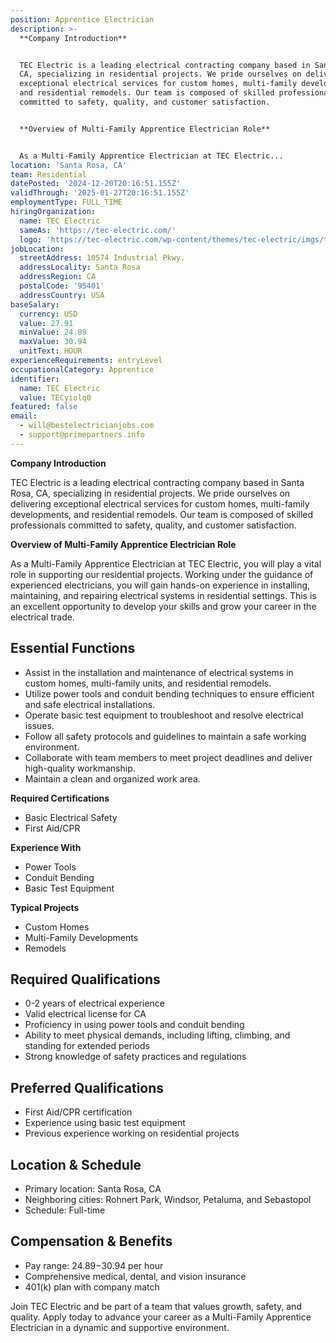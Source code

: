 ```yaml
---
position: Apprentice Electrician
description: >-
  **Company Introduction**


  TEC Electric is a leading electrical contracting company based in Santa Rosa,
  CA, specializing in residential projects. We pride ourselves on delivering
  exceptional electrical services for custom homes, multi-family developments,
  and residential remodels. Our team is composed of skilled professionals
  committed to safety, quality, and customer satisfaction.


  **Overview of Multi-Family Apprentice Electrician Role**


  As a Multi-Family Apprentice Electrician at TEC Electric...
location: 'Santa Rosa, CA'
team: Residential
datePosted: '2024-12-20T20:16:51.155Z'
validThrough: '2025-01-27T20:16:51.155Z'
employmentType: FULL_TIME
hiringOrganization:
  name: TEC Electric
  sameAs: 'https://tec-electric.com/'
  logo: 'https://tec-electric.com/wp-content/themes/tec-electric/imgs/tec-logo.png'
jobLocation:
  streetAddress: 10574 Industrial Pkwy.
  addressLocality: Santa Rosa
  addressRegion: CA
  postalCode: '95401'
  addressCountry: USA
baseSalary:
  currency: USD
  value: 27.91
  minValue: 24.89
  maxValue: 30.94
  unitText: HOUR
experienceRequirements: entryLevel
occupationalCategory: Apprentice
identifier:
  name: TEC Electric
  value: TECyiolq0
featured: false
email:
  - will@bestelectricianjobs.com
  - support@primepartners.info
---
```




**Company Introduction**

TEC Electric is a leading electrical contracting company based in Santa Rosa, CA, specializing in residential projects. We pride ourselves on delivering exceptional electrical services for custom homes, multi-family developments, and residential remodels. Our team is composed of skilled professionals committed to safety, quality, and customer satisfaction.

**Overview of Multi-Family Apprentice Electrician Role**

As a Multi-Family Apprentice Electrician at TEC Electric, you will play a vital role in supporting our residential projects. Working under the guidance of experienced electricians, you will gain hands-on experience in installing, maintaining, and repairing electrical systems in residential settings. This is an excellent opportunity to develop your skills and grow your career in the electrical trade.

## Essential Functions

- Assist in the installation and maintenance of electrical systems in custom homes, multi-family units, and residential remodels.
- Utilize power tools and conduit bending techniques to ensure efficient and safe electrical installations.
- Operate basic test equipment to troubleshoot and resolve electrical issues.
- Follow all safety protocols and guidelines to maintain a safe working environment.
- Collaborate with team members to meet project deadlines and deliver high-quality workmanship.
- Maintain a clean and organized work area.

**Required Certifications**

- Basic Electrical Safety
- First Aid/CPR

**Experience With**

- Power Tools
- Conduit Bending
- Basic Test Equipment

**Typical Projects**

- Custom Homes
- Multi-Family Developments
- Remodels

## Required Qualifications

- 0-2 years of electrical experience
- Valid electrical license for CA
- Proficiency in using power tools and conduit bending
- Ability to meet physical demands, including lifting, climbing, and standing for extended periods
- Strong knowledge of safety practices and regulations

## Preferred Qualifications

- First Aid/CPR certification
- Experience using basic test equipment
- Previous experience working on residential projects

## Location & Schedule

- Primary location: Santa Rosa, CA
- Neighboring cities: Rohnert Park, Windsor, Petaluma, and Sebastopol
- Schedule: Full-time

## Compensation & Benefits

- Pay range: $24.89-$30.94 per hour
- Comprehensive medical, dental, and vision insurance
- 401(k) plan with company match

Join TEC Electric and be part of a team that values growth, safety, and quality. Apply today to advance your career as a Multi-Family Apprentice Electrician in a dynamic and supportive environment.
